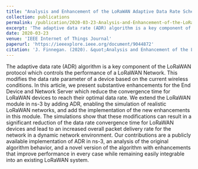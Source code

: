 ```yaml
---
title: "Analysis and Enhancement of the LoRaWAN Adaptive Data Rate Scheme"
collection: publications
permalink: /publication/2020-03-23-Analysis-and-Enhancement-of-the-LoRaWAN-Adaptive-Data-Rate-Scheme
excerpt: 'The adaptive data rate (ADR) algorithm is a key component of the LoRaWAN protocol which controls the performance of a LoRaWAN Network. This modifies the data rate parameter of a device based on the current wireless conditions. In this article, we present substantive enhancements for the End Device and Network Server which reduce the convergence time for LoRaWAN devices to reach their optimal data rate. We extend the LoRaWAN module in ns-3 by adding ADR, enabling the simulation of realistic LoRaWAN networks, and add the implementation of the new enhancements in this module. The simulations show that these modifications can result in a significant reduction of the data rate convergence time for LoRaWAN devices and lead to an increased overall packet delivery rate for the network in a dynamic network environment. Our contributions are a publicly available implementation of ADR in ns-3, an analysis of the original algorithm behavior, and a novel version of the algorithm with enhancements that improve performance in every case while remaining easily integrable into an existing LoRaWAN system.'
date: 2020-03-23
venue: 'IEEE Internet of Things Journal'
paperurl: 'https://ieeexplore.ieee.org/document/9044872'
citation: 'J. Finnegan. (2020). &quot;Analysis and Enhancement of the LoRaWAN Adaptive Data Rate Scheme&quot; <i>IEEE Internet of Things Journal</i>.'
---
```

The adaptive data rate (ADR) algorithm is a key component of the LoRaWAN protocol which controls the performance of a LoRaWAN Network. This modifies the data rate parameter of a device based on the current wireless conditions. In this article, we present substantive enhancements for the End Device and Network Server which reduce the convergence time for LoRaWAN devices to reach their optimal data rate. We extend the LoRaWAN module in ns-3 by adding ADR, enabling the simulation of realistic LoRaWAN networks, and add the implementation of the new enhancements in this module. The simulations show that these modifications can result in a significant reduction of the data rate convergence time for LoRaWAN devices and lead to an increased overall packet delivery rate for the network in a dynamic network environment. Our contributions are a publicly available implementation of ADR in ns-3, an analysis of the original algorithm behavior, and a novel version of the algorithm with enhancements that improve performance in every case while remaining easily integrable into an existing LoRaWAN system.
